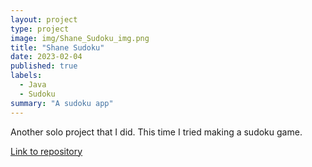 ```yaml
---
layout: project
type: project
image: img/Shane_Sudoku_img.png
title: "Shane Sudoku"
date: 2023-02-04
published: true
labels:
  - Java
  - Sudoku
summary: "A sudoku app"
---
```


Another solo project that I did. This time I tried making a sudoku game.

[Link to repository](https://github.com/UHM-ShaneB/Shane_Sudoku)
